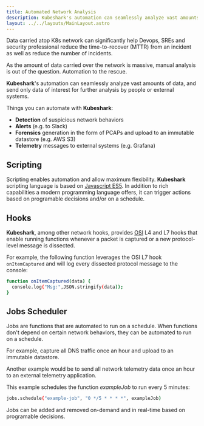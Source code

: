 ```yaml
---
title: Automated Network Analysis
description: Kubeshark's automation can seamlessly analyze vast amounts of data, and send only data of interest for further analysis by people or external systems.
layout: ../../layouts/MainLayout.astro
---
```


Data carried atop K8s network can significantly help Devops, SREs and security professional reduce the time-to-recover (MTTR) from an incident as well as reduce the number of incidents.

As the amount of data carried over the network is massive, manual analysis is out of the question. Automation to the rescue.

**Kubeshark**'s automation can seamlessly analyze vast amounts of data, and send only data of interest for further analysis by people or external systems.

Things you can automate with **Kubeshark**:

- **Detection** of suspicious network behaviors
- **Alerts** (e.g. to Slack)
- **Forensics** generation in the form of PCAPs and upload to an immutable datastore (e.g. AWS S3)
- **Telemetry** messages to external systems (e.g. Grafana)

## Scripting

Scripting enables automation and allow maximum flexibility. **Kubeshark** scripting language is based on [Javascript ES5](https://262.ecma-international.org/5.1/). In addition to rich capabilities a modern programming language offers, it can trigger actions based on programable decisions and/or on a schedule.

## Hooks

**Kubeshark**, among other network hooks, provides [OSI](https://en.wikipedia.org/wiki/OSI_model) L4 and L7 hooks that enable running functions whenever a packet is captured or a new protocol-level message is dissected.

For example, the following function leverages the OSI L7 hook `onItemCaptured` and will log every dissected protocol message to the console:

```bash
function onItemCaptured(data) {
  console.log("Msg:",JSON.stringify(data));
}
```

## Jobs Scheduler

Jobs are functions that are automated to run on a schedule. When functions don't depend on certain network behaviors, they can be automated to run on a schedule.

For example, capture all DNS traffic once an hour and upload to an immutable datastore.

Another example would be to send all network telemetry data once an hour to an external telemetry application.

This example schedules the function *exampleJob* to run every 5 minutes:

```bash
jobs.schedule("example-job", "0 */5 * * * *", exampleJob)
```
Jobs can be added and removed on-demand and in real-time based on programable decisions.
